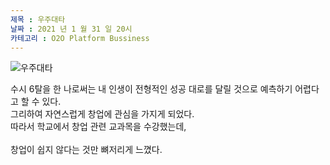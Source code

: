 ```yaml
---
제목 : 우주대타
날짜 : 2021 년 1 월 31 일 20시 
카테고리 : O2O Platform Bussiness
---
```


![우주대타](ShinHyun-soo.github.io/assets/img/우주대타.jpg)

수시 6탈을 한 나로써는 내 인생이 전형적인 성공 대로를 달릴 것으로 예측하기 어렵다고 할 수 있다. <br> 그리하여 자연스럽게 창업에 관심을 가지게 되었다. <br> 따라서 학교에서 창업 관련 교과목을 수강했는데,<br> 
<br>창업이 쉽지 않다는 것만 뼈저리게 느꼈다. <br>   
